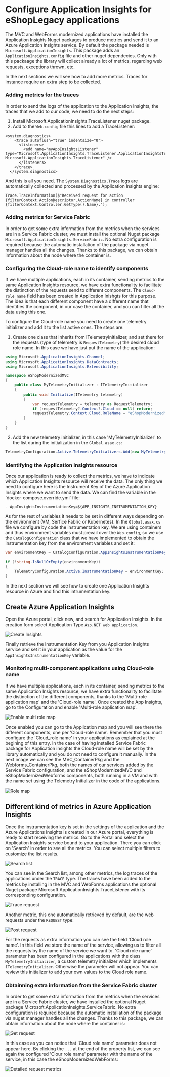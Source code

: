 # Configure Application Insights for eShopLegacy applications 
The MVC and WebForms modernized applications have installed the Application Insights Nuget packages to produce metrics and send it to an Azure Application Insights service. By default the package needed is `Microsoft.ApplicationInsights`. This package adds an `ApplicationInsights.config` file and other nuget dependecies. Only with this packaage the library will collect already a lot of metrics, regarding web requests, exceptions thrown, etc.

In the next sections we will see how to add more metrics. Traces for instance require an extra step to be collected. 

### Adding metrics for the traces
In order to send the logs of the application to the Application Insights, the traces that we add to our code, we need to do the next steps:
1. Install Microsoft.ApplicationInsights.TraceListener nuget package.
2. Add to the `Web.config` file this lines to add a TraceListener:
```
<system.diagnostics>
    <trace autoflush="true" indentsize="0">
      <listeners>
        <add name="myAppInsightsListener" type="Microsoft.ApplicationInsights.TraceListener.ApplicationInsightsTraceListener, Microsoft.ApplicationInsights.TraceListener" />
      </listeners>
    </trace>
  </system.diagnostics>
```
And this is all you need. The `System.Diagnostics.Trace` logs are automatically collected and processed by the Application Insights engine:

```
Trace.TraceInformation($"Received request for action {filterContext.ActionDescriptor.ActionName} in controller {filterContext.Controller.GetType().Name}.");
```

### Adding metrics for Service Fabric
In order to get some extra information from the metrics when the services are in a Service Fabric cluster, we must install the optional Nuget package `Microsoft.ApplicationInsights.ServiceFabric`. No extra configuration is required because the automatic installation of the package via nuget manager handles all the changes. Thanks to this package, we can obtain information about the node where the container is.

### Configuring the Cloud-role name to identify components
If we have multiple applications, each in its container, sending metrics to the same Application Insights resource, we have extra functionality to facilitate the distinction of the requests send to different components. The `Cloud-role name` field has been created in Application Inishgts for this purpose. The idea is that each different component have a different name that identifies the component, in our case the container, and you can filter all the data using this one.

To configure the Cloud-role name you need to create one telemetry initializer and add it to the list active ones. The steps are:
1. Create one class that inherits from ITelemetryInitializer, and set there for the requests (type of telemetry is `RequestTelemetry`) the desired cloud role name. In this case we have just put the name of the application:

```C#
using Microsoft.ApplicationInsights.Channel;
using Microsoft.ApplicationInsights.DataContracts;
using Microsoft.ApplicationInsights.Extensibility;

namespace eShopModernizedMVC
{
    public class MyTelemetryInitializer : ITelemetryInitializer
    {
        public void Initialize(ITelemetry telemetry)
        {
            var requestTelemetry = telemetry as RequestTelemetry;
            if (requestTelemetry?.Context?.Cloud == null) return;
            requestTelemetry.Context.Cloud.RoleName = "eShopModernizedMVC";
        }
    }
}
```  
2. Add the new telemetry initializer, in this case 'MyTelemetryInitializer' to the list during the initialization in the `Global.asax.cs`:
```C#
TelemetryConfiguration.Active.TelemetryInitializers.Add(new MyTelemetryInitializer());
``` 

### Identifying the Application Insights resource
Once our application is ready to collect the metrics, we have to indicate which Application Insights resource will receive the data. The only thing we need to configure here is the Instrument Key of the Azure Application Insights where we want to send the data. We can find the variable in the 'docker-compose.override.yml' file:

```
- AppInsightsInstrumentationKey=${APP_INSIGHTS_INSTRUMENTATION_KEY}
```

As for the rest of variables it needs to be set in different ways depending on the environment (VM, Serfice Fabric or Kubernetes). In the `Global.asax.cs` file we configure by code the instrumentation key. We are using containers and 
thus environment variables must prevail over the `Web.config`, so we use the `CatalogConfiguration` class that we have implemented to obtain the instrumentation key from the environment variables and set it:

```C#
var environmentKey = CatalogConfiguration.AppInsightsInstrumentationKey;

if (!string.IsNullOrEmpty(environmentKey))
{
    TelemetryConfiguration.Active.InstrumentationKey = environmentKey;
}
``` 



In the next section we will see how to create one Application Insights resource in Azure and find this intrumentation key.

## Create Azure Application Insights
Open the Azure portal, click new, and search for Application Insights. In the creation form select Application Type `Asp.NET web application`.

![Create Insights](https://github.com/dotnet-architecture/eShopModernizing/blob/master/img/appinsights/create-insights.PNG)

Finally retrieve the Instrumentation Key from you Application Insights service and set it in your application as the value for the `AppInsightsInstrumentationKey` variable.

### Monitoring multi-component applications using Cloud-role name

If we have multiple applications, each in its container, sending metrics to the same Application Insights resource, we have extra functionality to facilitate the distinction of the different components, thanks to the 'Multi-role application map' and the 'Cloud-role name'. Once created the App Insights, go to the Configuration and enable 'Multi-role application map'.

![Enable multi role map](https://github.com/dotnet-architecture/eShopModernizing/blob/master/img/appinsights/settings-insights.PNG)

Once enabled you can go to the Application map and you will see there the different components, one per 'Cloud-role name'. Remember that you must configure the 'Cloud_role name'  in your applications as explained at the begining of this entry. In the case of having installed Service Fabric package for Application insights the Cloud-role name will be set by the library automatically and you do not need to configure it manually. In the next image we can see the MVC_ContainerPkg and the Webforms_ContainerPkg, both the names of our services added by the Service Fabric configuration, and the eShopModernizedMVC and eShopModernizedWebforms components, both running in a VM and with the name set using the Telemetry Initializer in the code of the applications.

![Role map](https://github.com/dotnet-architecture/eShopModernizing/blob/master/img/appinsights/ainsights_rolemap.PNG)

## Different kind of metrics in Azure Application Insights

Once the instrumentation key is set in the settings of the application and the Azure Applications Insights is created in our Azure portal, everything is ready to start receiving the metrics. Go to the Portal and select the Application Insights service bound to your application. There you can click on 'Search' in order to see all the metrics. You can select multiple filters to customize the list results.

![Search list](https://github.com/dotnet-architecture/eShopModernizing/blob/master/img/appinsights/search-list.png)

You can see in the Search list, among other metrics, the log traces of the applications under the `TRACE` type. The traces have been added to the metrics by installing in the MVC and WebForms applications the optional Nuget package Microsoft.ApplicationInsights.TraceListener with its corresponding configuration.

![Trace request](https://github.com/dotnet-architecture/eShopModernizing/blob/master/img/appinsights/trace-logs-insights.png)

Another metric, this one automatically retrieved by default, are the web requests under the `REQUEST` type:

![Post request](https://github.com/dotnet-architecture/eShopModernizing/blob/master/img/appinsights/post-request-insights.png)

For the requests as extra information you can see the field 'Cloud role name'. In this field we store the name of the service, allowing us to filter all the requests by the name of the service we want to. 'Cloud role name' parameter has been configured in the applications with the class `MyTelemetryInitializer`, a custom telemetry initializer which implements `ITelemetryInitializer`. Otherwise the parameter will not appear. You can review this initializer to add your own values to the Cloud role name.

### Obtainning extra information from the Service Fabric cluster
In order to get some extra information from the metrics when the services are in a Service Fabric cluster, we have installed the optional Nuget package Microsoft.ApplicationInsights.ServiceFabric. No extra configuration is required because the automatic installation of the package via nuget manager handles all the changes. Thanks to this package, we can obtain information about the node where the container is:

![Get request](https://github.com/dotnet-architecture/eShopModernizing/blob/master/img/appinsights/request-metrics.png)

In this case as you can notice that 'Cloud role name' parameter does not appear here. By clicking the `...` at the end of the property list, we can see again the configured 'Clour role name' parameter with the name of the service, in this case the eShopModernizedWebForms:

![Detailed request metrics](https://github.com/dotnet-architecture/eShopModernizing/blob/master/img/appinsights/request-details-metrics.png)